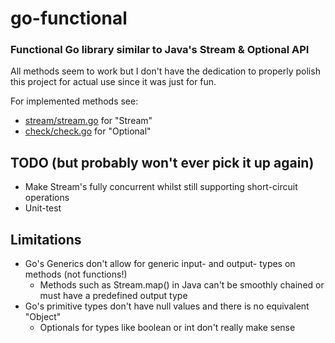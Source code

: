 # go-functional

### Functional Go library similar to Java's Stream & Optional API
All methods seem to work but I don't have the dedication to properly polish this project for actual use since it was just for fun.

For implemented methods see:
* [stream/stream.go](./stream/stream.go) for "Stream"
* [check/check.go](./check/check.go) for "Optional"

## TODO (but probably won't ever pick it up again)
* Make Stream's fully concurrent whilst still supporting short-circuit operations
* Unit-test

## Limitations
* Go's Generics don't allow for generic input- and output- types on methods (not functions!)
  * Methods such as Stream.map() in Java can't be smoothly chained or must have a predefined output type
* Go's primitive types don't have null values and there is no equivalent "Object"
  * Optionals for types like boolean or int don't really make sense
